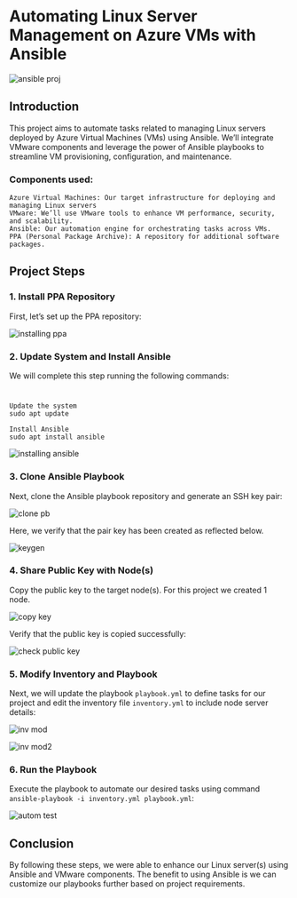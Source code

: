 # Automating Linux Server Management on Azure VMs with Ansible

![ansible proj](https://imgur.com/rYtasJC.jpg) 

## Introduction

This project aims to automate tasks related to managing Linux servers deployed by Azure Virtual Machines (VMs) using Ansible. We’ll integrate VMware components and leverage the power of Ansible playbooks to streamline VM provisioning, configuration, and maintenance.

### Components used:

    Azure Virtual Machines: Our target infrastructure for deploying and managing Linux servers
    VMware: We’ll use VMware tools to enhance VM performance, security, and scalability.
    Ansible: Our automation engine for orchestrating tasks across VMs.
    PPA (Personal Package Archive): A repository for additional software packages.

## Project Steps
### 1. Install PPA Repository

First, let’s set up the PPA repository:

![installing ppa](https://imgur.com/W4Xxo2h.jpg) 

### 2. Update System and Install Ansible

 We will complete this step running the following commands:
  # 
  
    Update the system
    sudo apt update

    Install Ansible
    sudo apt install ansible


![installing ansible](https://imgur.com/hNG3F4z.jpg) 

### 3. Clone Ansible Playbook

Next, clone the Ansible playbook repository and generate an SSH key pair:

![clone pb](https://imgur.com/PbML0P5.jpg) 

Here, we verify that the pair key has been created as reflected below.

![keygen](https://imgur.com/MPjs9Bp.jpg) 

### 4. Share Public Key with Node(s)

Copy the public key to the target node(s). For this project we created 1 node.

![copy key](https://imgur.com/T31l6c7.jpg) 

Verify that the public key is copied successfully:

![check public key](https://imgur.com/uhwiwXm.jpg) 

### 5. Modify Inventory and Playbook

Next, we will update the playbook `playbook.yml` to define tasks for our project and edit the inventory file `inventory.yml` to include node server details: 

![inv mod](https://imgur.com/qogTyaH.jpg) 

![inv mod2](https://imgur.com/Z9bDzEP.jpg) 

### 6. Run the Playbook

Execute the playbook to automate our desired tasks using command `ansible-playbook -i inventory.yml playbook.yml`:

![autom test](https://imgur.com/nlpbPdK.jpg)  

## Conclusion

By following these steps, we were able to enhance our Linux server(s) using Ansible and VMware components. The benefit to using Ansible is we can customize our playbooks further based on project requirements.
